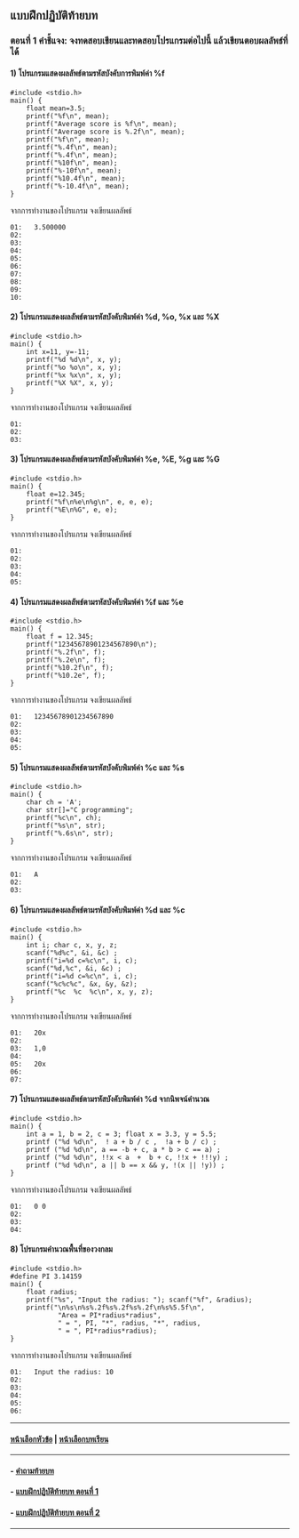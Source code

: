 ## แบบฝึกปฏิบัติท้ายบท

### ตอนที่ 1 คำชี้แจง: จงทดสอบเขียนและทดสอบโปรแกรมต่อไปนี้ แล้วเขียนตอบผลลัพธ์ที่ได้
#### 1) โปรแกรมแสดงผลลัพธ์ตามรหัสบังคับการพิมพ์ค่า %f

```
#include <stdio.h>      		
main() {
    float mean=3.5;		         
    printf("%f\n", mean);
    printf("Average score is %f\n", mean);
    printf("Average score is %.2f\n", mean);
    printf("%f\n", mean);
    printf("%.4f\n", mean);
    printf("%.4f\n", mean);
    printf("%10f\n", mean);
    printf("%-10f\n", mean);
    printf("%10.4f\n", mean);
    printf("%-10.4f\n", mean);	
}
```

จากการทำงานของโปรแกรม จงเขียนผลลัพธ์

```
01:	  3.500000
02:	
03:	
04:	
05:	
06:	
07:	
08:	
09:	
10:	
```

#### 2) โปรแกรมแสดงผลลัพธ์ตามรหัสบังคับพิมพ์ค่า %d, %o, %x และ %X

```
#include <stdio.h>      		
main() {
    int x=11, y=-11; 				
    printf("%d %d\n", x, y); 			
    printf("%o %o\n", x, y); 			
    printf("%x %x\n", x, y);  
    printf("%X %X", x, y); 			
}
```

จากการทำงานของโปรแกรม จงเขียนผลลัพธ์

```
01:	
02:	
03:	
```

#### 3) โปรแกรมแสดงผลลัพธ์ตามรหัสบังคับพิมพ์ค่า %e, %E, %g และ %G
```
#include <stdio.h>		
main() {
    float e=12.345;			          
    printf("%f\n%e\n%g\n", e, e, e); 
    printf("%E\n%G", e, e);		
}
```

จากการทำงานของโปรแกรม จงเขียนผลลัพธ์

```
01:	
02:	
03:	
04:	
05:	
```

#### 4) โปรแกรมแสดงผลลัพธ์ตามรหัสบังคับพิมพ์ค่า %f และ %e

```
#include <stdio.h>		
main() {
    float f = 12.345; 			    
    printf("12345678901234567890\n");
    printf("%.2f\n", f); 			
    printf("%.2e\n", f);			
    printf("%10.2f\n", f);			
    printf("%10.2e", f);			
}
```

จากการทำงานของโปรแกรม จงเขียนผลลัพธ์

```
01:	  12345678901234567890
02:	
03:	
04:	
05:	
```

#### 5) โปรแกรมแสดงผลลัพธ์ตามรหัสบังคับพิมพ์ค่า %c และ %s

```
#include <stdio.h>
main() {
    char ch = 'A';			    
    char str[]="C programming";
    printf("%c\n", ch);	   
    printf("%s\n", str);    		
    printf("%.6s\n", str); 		
}
```

จากการทำงานของโปรแกรม จงเขียนผลลัพธ์

```
01:	  A
02:	
03:	
```

#### 6) โปรแกรมแสดงผลลัพธ์ตามรหัสบังคับพิมพ์ค่า %d และ %c

```
#include <stdio.h>		
main() {
    int i; char c, x, y, z;           		
    scanf("%d%c", &i, &c) ;     		
    printf("i=%d c=%c\n", i, c); 
    scanf("%d,%c", &i, &c) ;     		
    printf("i=%d c=%c\n", i, c);	
    scanf("%c%c%c", &x, &y, &z); 	
    printf("%c  %c  %c\n", x, y, z); 
}
```

จากการทำงานของโปรแกรม จงเขียนผลลัพธ์

```
01:	  20x
02:	
03:	  1,0
04:
05:	  20x
06:	
07:	
```

#### 7) โปรแกรมแสดงผลลัพธ์ตามรหัสบังคับพิมพ์ค่า %d จากนิพจน์คำนวณ

```
#include <stdio.h>
main() {
    int a = 1, b = 2, c = 3; float x = 3.3, y = 5.5;
    printf ("%d %d\n",  ! a + b / c ,  !a + b / c) ;
    printf ("%d %d\n", a == -b + c, a * b > c == a) ;
    printf ("%d %d\n", !!x < a  +  b + c, !!x + !!!y) ;
    printf ("%d %d\n", a || b == x && y, !(x || !y)) ;
}
```

จากการทำงานของโปรแกรม จงเขียนผลลัพธ์

```
01:	  0 0
02:	
03:	
04:	
```

#### 8) โปรแกรมคำนวณพื้นที่ของวงกลม

```
#include <stdio.h>
#define PI 3.14159 
main() {
    float radius; 
    printf("%s", "Input the radius: "); scanf("%f", &radius);                        
    printf("\n%s\n%s%.2f%s%.2f%s%.2f\n%s%5.5f\n", 
            "Area = PI*radius*radius", 
            " = ", PI, "*", radius, "*", radius, 
            " = ", PI*radius*radius); 
}
```

จากการทำงานของโปรแกรม จงเขียนผลลัพธ์

```
01:	  Input the radius: 10
02:	
03:	
04:	
05:	
06:	
```
---
#### [หน้าเลือกหัวข้อ](README.md) | [หน้าเลือกบทเรียน](../README.md)
---
#### - [คำถามท้ายบท](0530.md)
#### - [แบบฝึกปฏิบัติท้ายบท ตอนที่ 1](0550.md)
#### - [แบบฝึกปฏิบัติท้ายบท ตอนที่ 2](0570.md)
---
